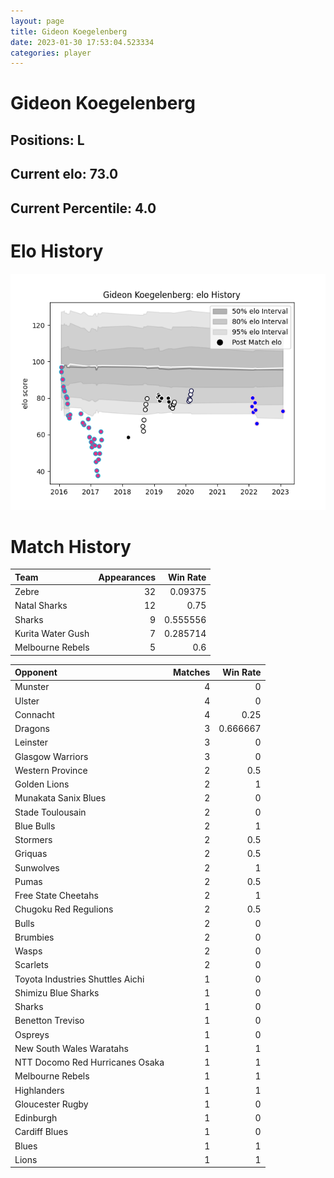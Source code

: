 ```yaml
---  
layout: page  
title: Gideon Koegelenberg  
date: 2023-01-30 17:53:04.523334  
categories: player  
---
```

# Gideon Koegelenberg

## Positions: L

## Current elo: 73.0

## Current Percentile: 4.0

# Elo History


![elo history](history_GideonKoegelenberg.png)
# Match History


| Team              |   Appearances |   Win Rate |
|:------------------|--------------:|-----------:|
| Zebre             |            32 |   0.09375  |
| Natal Sharks      |            12 |   0.75     |
| Sharks            |             9 |   0.555556 |
| Kurita Water Gush |             7 |   0.285714 |
| Melbourne Rebels  |             5 |   0.6      |

| Opponent                         |   Matches |   Win Rate |
|:---------------------------------|----------:|-----------:|
| Munster                          |         4 |   0        |
| Ulster                           |         4 |   0        |
| Connacht                         |         4 |   0.25     |
| Dragons                          |         3 |   0.666667 |
| Leinster                         |         3 |   0        |
| Glasgow Warriors                 |         3 |   0        |
| Western Province                 |         2 |   0.5      |
| Golden Lions                     |         2 |   1        |
| Munakata Sanix Blues             |         2 |   0        |
| Stade Toulousain                 |         2 |   0        |
| Blue Bulls                       |         2 |   1        |
| Stormers                         |         2 |   0.5      |
| Griquas                          |         2 |   0.5      |
| Sunwolves                        |         2 |   1        |
| Pumas                            |         2 |   0.5      |
| Free State Cheetahs              |         2 |   1        |
| Chugoku Red Regulions            |         2 |   0.5      |
| Bulls                            |         2 |   0        |
| Brumbies                         |         2 |   0        |
| Wasps                            |         2 |   0        |
| Scarlets                         |         2 |   0        |
| Toyota Industries Shuttles Aichi |         1 |   0        |
| Shimizu Blue Sharks              |         1 |   0        |
| Sharks                           |         1 |   0        |
| Benetton Treviso                 |         1 |   0        |
| Ospreys                          |         1 |   0        |
| New South Wales Waratahs         |         1 |   1        |
| NTT Docomo Red Hurricanes Osaka  |         1 |   1        |
| Melbourne Rebels                 |         1 |   1        |
| Highlanders                      |         1 |   1        |
| Gloucester Rugby                 |         1 |   0        |
| Edinburgh                        |         1 |   0        |
| Cardiff Blues                    |         1 |   0        |
| Blues                            |         1 |   1        |
| Lions                            |         1 |   1        |